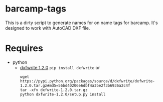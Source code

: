 barcamp-tags
============

This is a dirty script to generate names for on name tags for barcamp. It's designed to work with AutoCAD DXF file.

# Requires
- python
    - [dxfwrite 1.2.0](https://pypi.python.org/pypi/dxfwrite/1.2.0)
	    `pip install dxfwrite`
	    or
	    ```
	    wget https://pypi.python.org/packages/source/d/dxfwrite/dxfwrite-1.2.0.tar.gz#md5=56bd40206e6dbf4a3be2f3b6936a2c4f
	    tar -xfv dxfwrite-1.2.0.tar.gz
	    python dxfwrite-1.2.0/setup.py install
	    ```
